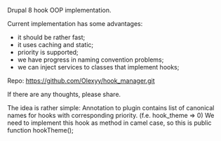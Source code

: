 Drupal 8 hook OOP implementation.

Current implementation has some advantages:

- it should be rather fast;
- it uses caching and static;
- priority is supported;
- we have progress in naming convention problems;
- we can inject services to classes that implement hooks;

Repo:
https://github.com/Olexyy/hook_manager.git

If there are any thoughts, please share.

The idea is rather simple:
Annotation to plugin contains list of canonical names for hooks with corresponding priority. (f.e. hook_theme => 0)
We need to implement this hook as method in camel case, so this is public function hookTheme();